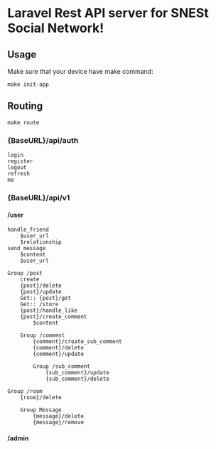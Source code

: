 # Laravel Rest API server for SNESt Social Network!

## Usage
Make sure that your device have make command:
```
make init-app
```

## Routing
```
make route
```
### {BaseURL}/api/auth
    login
    register
    logout
    refresh
    me

### {BaseURL}/api/v1
#### /user
    handle_friend
        $user_url
        $relationship
    send_message
        $content
        $user_url

    Group /post
        create
        {post}/delete
        {post}/update
        Get:: {post}/get
        Get:: /store
        {post}/handle_like
        {post}/create_comment
            $content

        Group /comment
            {comment}/create_sub_comment
            {comment}/delete
            {comment}/update

            Group /sub_comment
                {sub_comment}/update
                {sub_comment}/delete

    Group /room   
        {room}/delete

        Group Message
            {message}/delete
            {message}/remove

#### /admin
    